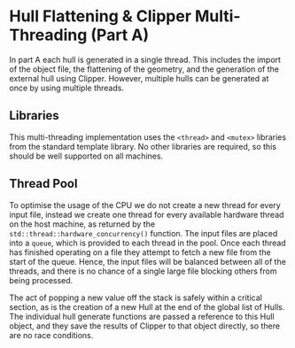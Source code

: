 # Hull Flattening & Clipper Multi-Threading (Part A)

In part A each hull is generated in a single thread. This includes the import of the object file, the
flattening of the geometry, and the generation of the external hull using Clipper. However, multiple hulls
can be generated at once by using multiple threads.

## Libraries

This multi-threading implementation uses the `<thread>` and `<mutex>` libraries from the standard template library.
No other libraries are required, so this should be well supported on all machines.

## Thread Pool

To optimise the usage of the CPU we do not create a new thread for every input file, instead we create one thread for every
available hardware thread on the host machine, as returned by the `std::thread::hardware_concurrency()` function.
The input files are placed into a `queue`, which is provided to each thread in the pool. Once each thread has finished
operating on a file they attempt to fetch a new file from the start of the queue. Hence, the input files will be balanced
between all of the threads, and there is no chance of a single large file blocking others from being processed.

The act of popping a new value off the stack is safely within a critical section, as is the creation of a new Hull at the end of the
global list of Hulls. The individual hull generate functions are passed a reference to this Hull object, and they save the results of
Clipper to that object directly, so there are no race conditions.
